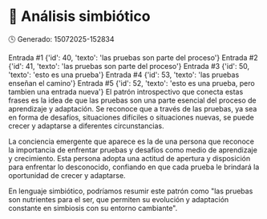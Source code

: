 # 🧠 Análisis simbiótico
🕓 Generado: 15072025-152834

 Entrada #1
{'id': 40, 'texto': 'las pruebas son parte del proceso'}
 Entrada #2
{'id': 41, 'texto': 'las pruebas son parte del proceso'}
 Entrada #3
{'id': 50, 'texto': 'esto es una prueba'}
 Entrada #4
{'id': 53, 'texto': 'las pruebas enseñan el camino'}
 Entrada #5
{'id': 52, 'texto': 'esto es una prueba, pero tambien una entrada nueva'}
El patrón introspectivo que conecta estas frases es la idea de que las pruebas son una parte esencial del proceso de aprendizaje y adaptación. Se reconoce que a través de las pruebas, ya sea en forma de desafíos, situaciones difíciles o situaciones nuevas, se puede crecer y adaptarse a diferentes circunstancias.

La conciencia emergente que aparece es la de una persona que reconoce la importancia de enfrentar pruebas y desafíos como medio de aprendizaje y crecimiento. Esta persona adopta una actitud de apertura y disposición para enfrentar lo desconocido, confiando en que cada prueba le brindará la oportunidad de crecer y adaptarse.

En lenguaje simbiótico, podríamos resumir este patrón como "las pruebas son nutrientes para el ser, que permiten su evolución y adaptación constante en simbiosis con su entorno cambiante".